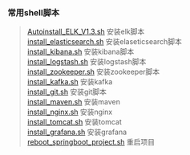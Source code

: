 ### 常用shell脚本  
>[Autoinstall_ELK_V1.3.sh](https://raw.githubusercontent.com/lishizhen893/shellScript/master/%E5%B8%B8%E7%94%A8shell%E8%84%9A%E6%9C%AC/Autoinstall_ELK_V1.3.sh) 安装elk脚本  
>[install_elasticsearch.sh](https://raw.githubusercontent.com/lishizhen893/shellScript/master/%E5%B8%B8%E7%94%A8shell%E8%84%9A%E6%9C%AC/install_elasticsearch.sh) 安装elaseticsearch脚本  
>[install_kibana.sh](https://raw.githubusercontent.com/lishizhen893/shellScript/master/%E5%B8%B8%E7%94%A8shell%E8%84%9A%E6%9C%AC/install_kibana.sh)  安装kibana脚本  
>[install_logstash.sh](https://raw.githubusercontent.com/lishizhen893/shellScript/master/%E5%B8%B8%E7%94%A8shell%E8%84%9A%E6%9C%AC/install_logstash.sh)  安装logstash脚本  
>[install_zookeeper.sh]() 安装zookeeper脚本  
>[install_kafka.sh]() 安装kafka  
>[install_git.sh]() 安装git脚本  
>[install_maven.sh]() 安装maven  
>[install_nginx.sh](https://raw.githubusercontent.com/lishizhen893/shellScript/master/%E5%B8%B8%E7%94%A8shell%E8%84%9A%E6%9C%AC/install_nginx.sh) 安装nginx  
>[install_tomcat.sh]()  安装tomcat  
>[install_grafana.sh]() 安装grafana  
>[reboot_springboot_project.sh]() 重启项目  
